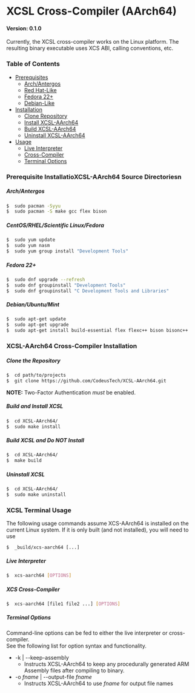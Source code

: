 # XCSL Cross-Compiler (AArch64)
#### Version: 0.1.0

Currently, the XCSL cross-compiler works on the Linux platform.  The resulting binary
executable uses XCS ABI, calling conventions, etc.

### Table of Contents

* [Prerequisites](#prerequisite-installation)
  * [Arch/Antergos](#arch/antergos)
  * [Red Hat-Like](#centos/rhel/scientific-linux/fedora)
  * [Fedora 22+](#fedora-22+)
  * [Debian-Like](#debian/ubuntu/mint)
* [Installation](#XCSL-AArch64-Cross-Compiler-Installation)
  * [Clone Repository](#clone-the-repository)
  * [Install XCSL-AArch64](#build-and-install-xcsl)
  * [Build XCSL-AArch64](#build-xcsl-and-do-not-install)
  * [Uninstall XCSL-AArch64](#uninstall-xcsl)
* [Usage](#xcsl-terminal-usage)
  * [Live Interpreter](#live-interpreter)
  * [Cross-Compiler](#xcs-cross-compiler)
  * [Terminal Options](#terminal-options)


### Prerequisite InstallatioXCSL-AArch64 Source Directoriesn 

##### Arch/Antergos

``` bash
$  sudo pacman -Syyu
$  sudo pacman -S make gcc flex bison
```

##### CentOS/RHEL/Scientific Linux/Fedora

``` bash
$  sudo yum update
$  sudo yum nasm
$  sudo yum group install "Development Tools"
```

##### Fedora 22+

``` bash
$  sudo dnf upgrade --refresh
$  sudo dnf groupinstall "Development Tools"
$  sudo dnf groupinstall "C Development Tools and Libraries"
```

##### Debian/Ubuntu/Mint

``` bash
$  sudo apt-get update
$  sudo apt-get upgrade
$  sudo apt-get install build-essential flex flexc++ bison bisonc++
```

### XCSL-AArch64 Cross-Compiler Installation

##### Clone the Repository

```bash
$  cd path/to/projects
$  git clone https://github.com/CodeusTech/XCSL-AArch64.git
```
**NOTE:** Two-Factor Authentication *must* be enabled.

##### Build and Install XCSL

```bash
$  cd XCSL-AArch64/
$  sudo make install
```

##### Build XCSL and Do NOT Install

```bash
$  cd XCSL-AArch64/
$  make build
```

##### Uninstall XCSL

```bash
$  cd XCSL-AArch64/
$  sudo make uninstall
```

###  XCSL Terminal Usage 

The following usage commands assume XCS-AArch64 is installed on the current
Linux system.  If it is only built (and not installed), you will need to
use 

```$  _build/xcs-aarch64 [...]```

##### Live Interpreter

```bash
$  xcs-aarch64 [OPTIONS]
```

##### XCS Cross-Compiler

```bash
$  xcs-aarch64 [file1 file2 ...] [OPTIONS]
```

##### Terminal Options

Command-line options can be fed to either the live interpreter or cross-compiler.  
See the following list for option syntax and functionality.

* -k | --keep-assembly
  * Instructs XCSL-AArch64 to keep any procedurally generated ARM Assembly 
  files after compiling to binary.
* -o *fname* | --output-file *fname*
  * Instructs XCSL-AArch64 to use *fname* for output file names


